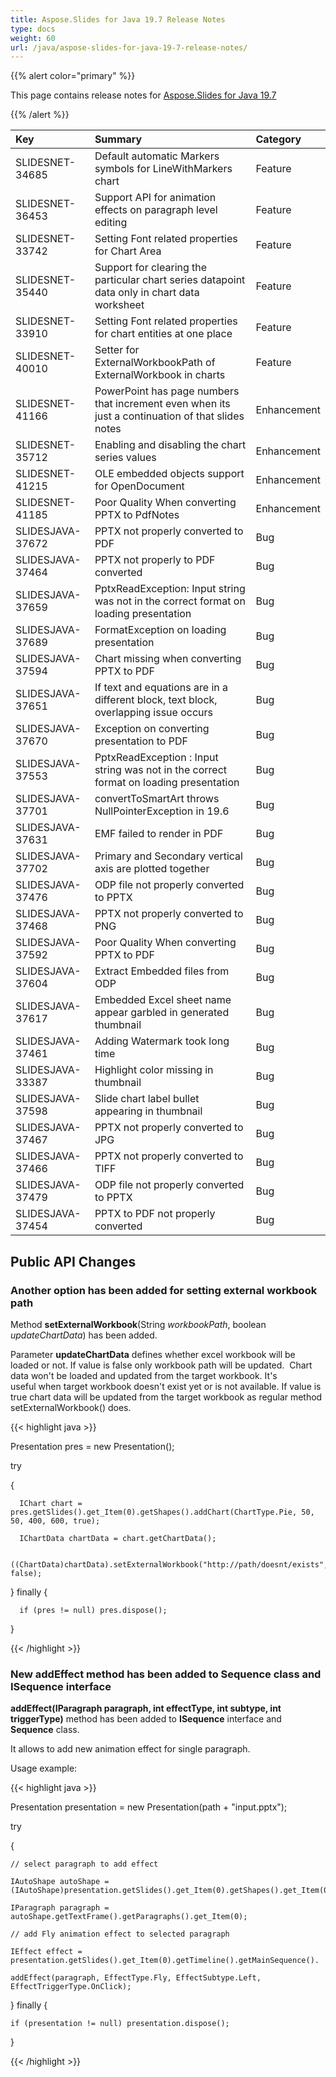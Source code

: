 ```yaml
---
title: Aspose.Slides for Java 19.7 Release Notes
type: docs
weight: 60
url: /java/aspose-slides-for-java-19-7-release-notes/
---
```


{{% alert color="primary" %}} 

This page contains release notes for [Aspose.Slides for Java 19.7](https://repository.aspose.com/webapp/#/artifacts/browse/tree/General/repo/com/aspose/aspose-slides)

{{% /alert %}} 

|**Key**|**Summary**|**Category**|
| :- | :- | :- |
|SLIDESNET-34685|Default automatic Markers symbols for LineWithMarkers chart|Feature|
|SLIDESNET-36453|Support API for animation effects on paragraph level editing|Feature|
|SLIDESNET-33742|Setting Font related properties for Chart Area|Feature|
|SLIDESNET-35440|Support for clearing the particular chart series datapoint data only in chart data worksheet|Feature|
|SLIDESNET-33910|Setting Font related properties for chart entities at one place|Feature|
|SLIDESNET-40010|Setter for ExternalWorkbookPath of ExternalWorkbook in charts|Feature|
|SLIDESNET-41166|PowerPoint has page numbers that increment even when its just a continuation of that slides notes|Enhancement|
|SLIDESNET-35712|Enabling and disabling the chart series values|Enhancement|
|SLIDESNET-41215|OLE embedded objects support for OpenDocument|Enhancement|
|SLIDESNET-41185|Poor Quality When converting PPTX to PdfNotes|Enhancement|
|SLIDESJAVA-37672|PPTX not properly converted to PDF|Bug|
|SLIDESJAVA-37464|PPTX not properly to PDF converted|Bug|
|SLIDESJAVA-37659|PptxReadException: Input string was not in the correct format on loading presentation|Bug|
|SLIDESJAVA-37689|FormatException on loading presentation|Bug|
|SLIDESJAVA-37594|Chart missing when converting PPTX to PDF|Bug|
|SLIDESJAVA-37651|If text and equations are in a different block, text block, overlapping issue occurs|Bug|
|SLIDESJAVA-37670|Exception on converting presentation to PDF|Bug|
|SLIDESJAVA-37553|PptxReadException : Input string was not in the correct format on loading presentation|Bug|
|SLIDESJAVA-37701|convertToSmartArt throws NullPointerException in 19.6|Bug|
|SLIDESJAVA-37631|EMF failed to render in PDF|Bug|
|SLIDESJAVA-37702|Primary and Secondary vertical axis are plotted together|Bug|
|SLIDESJAVA-37476|ODP file not properly converted to PPTX|Bug|
|SLIDESJAVA-37468|PPTX not properly converted to PNG|Bug|
|SLIDESJAVA-37592|Poor Quality When converting PPTX to PDF|Bug|
|SLIDESJAVA-37604|Extract Embedded files from ODP|Bug|
|SLIDESJAVA-37617|Embedded Excel sheet name appear garbled in generated thumbnail|Bug|
|SLIDESJAVA-37461|Adding Watermark took long time|Bug|
|SLIDESJAVA-33387|Highlight color missing in thumbnail|Bug|
|SLIDESJAVA-37598|Slide chart label bullet appearing in thumbnail|Bug|
|SLIDESJAVA-37467|PPTX not properly converted to JPG|Bug|
|SLIDESJAVA-37466|PPTX not properly converted to TIFF|Bug|
|SLIDESJAVA-37479|ODP file not properly converted to PPTX|Bug|
|SLIDESJAVA-37454|PPTX to PDF not properly converted|Bug|
## **Public API Changes**
### **Another option has been added for setting external workbook path**
Method **setExternalWorkbook**(String *workbookPath*, boolean *updateChartData*) has been added. 

Parameter **updateChartData** defines whether excel workbook will be loaded or not. If value is false only workbook path will be updated.  Chart data won't be loaded and updated from the target workbook. It's useful when target workbook doesn't exist yet or is not available. If value is true chart data will be updated from the target workbook as regular method setExternalWorkbook() does.



{{< highlight java >}}

 Presentation pres = new Presentation();

try

{

      IChart chart = pres.getSlides().get_Item(0).getShapes().addChart(ChartType.Pie, 50, 50, 400, 600, true);

      IChartData chartData = chart.getChartData();

      ((ChartData)chartData).setExternalWorkbook("http://path/doesnt/exists", false);

} finally {

      if (pres != null) pres.dispose();

}


{{< /highlight >}}


### **New addEffect method has been added to Sequence class and ISequence interface**
**addEffect(IParagraph paragraph, int effectType, int subtype, int triggerType)** method has been added to **ISequence** interface and **Sequence** class.

It allows to add new animation effect for single paragraph.

Usage example:



{{< highlight java >}}

 Presentation presentation = new Presentation(path + "input.pptx");

try

{

    // select paragraph to add effect

    IAutoShape autoShape = (IAutoShape)presentation.getSlides().get_Item(0).getShapes().get_Item(0);

    IParagraph paragraph = autoShape.getTextFrame().getParagraphs().get_Item(0);

    // add Fly animation effect to selected paragraph

    IEffect effect = presentation.getSlides().get_Item(0).getTimeline().getMainSequence().

    addEffect(paragraph, EffectType.Fly, EffectSubtype.Left, EffectTriggerType.OnClick);

} finally {

    if (presentation != null) presentation.dispose();

}

{{< /highlight >}}




